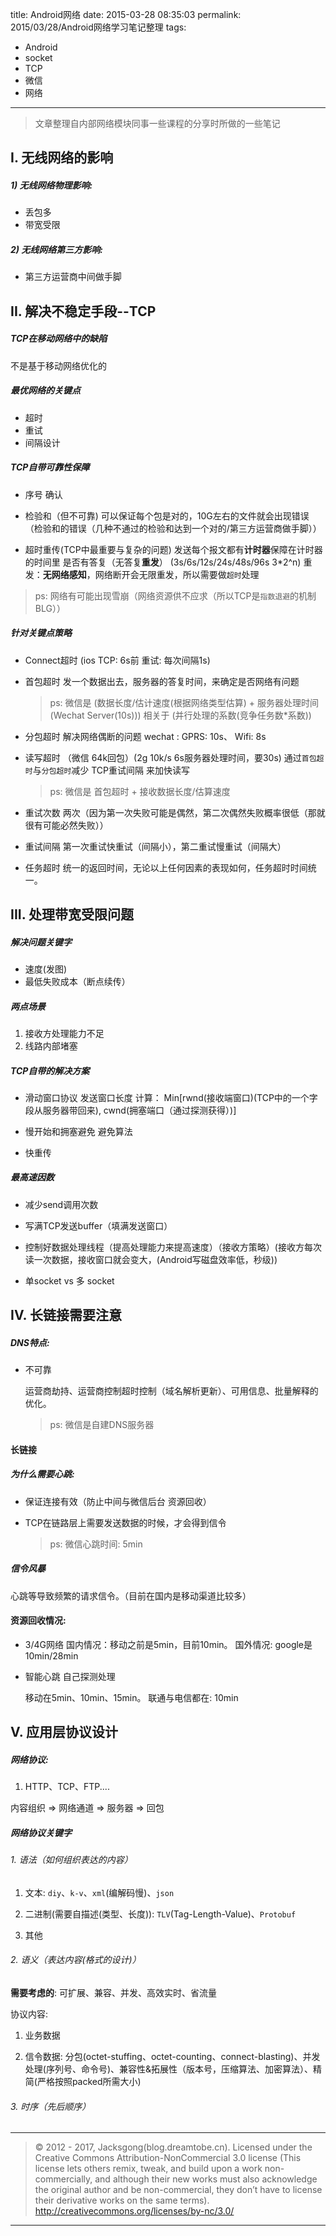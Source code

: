 title: Android网络
date: 2015-03-28 08:35:03
permalink: 2015/03/28/Android网络学习笔记整理
tags:
- Android
- socket
- TCP
- 微信
- 网络

---

> 文章整理自内部网络模块同事一些课程的分享时所做的一些笔记

## I. 无线网络的影响

##### 1) 无线网络物理影响:

- 丢包多
- 带宽受限

<!--more-->
##### 2) 无线网络第三方影响:

- 第三方运营商中间做手脚

## II. 解决不稳定手段--TCP

##### TCP在移动网络中的缺陷
不是基于移动网络优化的

##### 最优网络的关键点

- 超时
- 重试
- 间隔设计

##### TCP自带可靠性保障

- 序号 确认

- 检验和（但不可靠)
	可以保证每个包是对的，10G左右的文件就会出现错误（检验和的错误（几种不通过的检验和达到一个对的/第三方运营商做手脚））

- 超时重传(TCP中最重要与复杂的问题)
	发送每个报文都有**计时器**保障在计时器的时间里 是否有答复（无答复**重发**） (3s/6s/12s/24s/48s/96s  3*2^n)
	重发：**无网络感知**，网络断开会无限重发，所以需要做`超时`处理


> ps: 网络有可能出现雪崩（网络资源供不应求（所以TCP是`指数退避`的机制BLG））


##### 针对关键点策略

- Connect超时
	(ios TCP: 6s前 重试: 每次间隔1s)

- 首包超时
	发一个数据出去，服务器的答复时间，来确定是否网络有问题

    > ps: 微信是 (数据长度/估计速度(根据网络类型估算) + 服务器处理时间(Wechat Server(10s))) 相关于 (并行处理的系数(竞争任务数*系数))

- 分包超时
	解决网络偶断的问题
	wechat : GPRS: 10s、 Wifi: 8s

- 读写超时
	（微信 64k回包）(2g 10k/s 6s服务器处理时间，要30s)
	通过`首包超时`与`分包超时`减少 TCP重试间隔 来加快读写

     > ps: 微信是 首包超时 + 接收数据长度/估算速度

- 重试次数
	两次（因为第一次失败可能是偶然，第二次偶然失败概率很低（那就很有可能必然失败））

- 重试间隔
	第一次重试快重试（间隔小），第二重试慢重试（间隔大）

- 任务超时
	统一的返回时间，无论以上任何因素的表现如何，任务超时时间统一。

## III. 处理带宽受限问题

##### 解决问题关键字
- 速度(发图)
- 最低失败成本（断点续传）

##### 两点场景

1. 接收方处理能力不足
2. 线路内部堵塞

##### TCP自带的解决方案
- 滑动窗口协议
	发送窗口长度 计算： Min[rwnd(接收端窗口)(TCP中的一个字段从服务器带回来), cwnd(拥塞端口（通过探测获得）)]

- 慢开始和拥塞避免
	 避免算法

- 快重传

##### 最高速因数

- 减少send调用次数

- 写满TCP发送buffer（填满发送窗口）

- 控制好数据处理线程（提高处理能力来提高速度）（接收方策略）(接收方每次读一次数据，接收窗口就会变大，(Android写磁盘效率低，秒级))

- 单socket vs 多 socket


## IV. 长链接需要注意

##### DNS特点:

- 不可靠

	运营商劫持、运营商控制超时控制（域名解析更新）、可用信息、批量解释的优化。

    > ps: 微信是自建DNS服务器


#### 长链接

##### 为什么需要心跳:
- 保证连接有效（防止中间与微信后台 资源回收）

- TCP在链路层上需要发送数据的时候，才会得到信令

    > ps: 微信心跳时间: 5min


##### 信令风暴
心跳等导致频繁的请求信令。（目前在国内是移动渠道比较多）

#### 资源回收情况:
- 3/4G网络
	国内情况：移动之前是5min，目前10min。
	国外情况: google是10min/28min

- 智能心跳
	自己探测处理

	移动在5min、10min、15min。
	联通与电信都在: 10min

## V. 应用层协议设计

##### 网络协议:
1. HTTP、TCP、FTP....

内容组织 => 网络通道 => 服务器 => 回包

##### 网络协议关键字

###### 1. 语法（如何组织表达的内容）

1) 文本:
	`diy`、`k-v`、`xml`(编解码慢)、`json`

2) 二进制(需要自描述(类型、长度)):
	`TLV`(Tag-Length-Value)、`Protobuf`


3) 其他


###### 2. 语义（表达内容(格式的设计)）

**需要考虑的**: 可扩展、兼容、并发、高效实时、省流量

协议内容:

1) 业务数据

2) 信令数据:
	分包(octet-stuffing、octet-counting、connect-blasting)、并发处理(序列号、命令号)、兼容性&拓展性（版本号，压缩算法、加密算法）、精简(严格按照packed所需大小)

###### 3. 时序（先后顺序）

---

> © 2012 - 2017, Jacksgong(blog.dreamtobe.cn). Licensed under the Creative Commons Attribution-NonCommercial 3.0 license (This license lets others remix, tweak, and build upon a work non-commercially, and although their new works must also acknowledge the original author and be non-commercial, they don’t have to license their derivative works on the same terms). http://creativecommons.org/licenses/by-nc/3.0/

---
